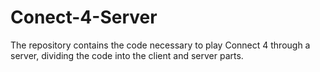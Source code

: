 # Conect-4-Server
The repository contains the code necessary to play Connect 4 through a server, dividing the code into the client and server parts.
